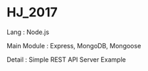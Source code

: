 # HJ_2017

Lang : Node.js

Main Module : Express, MongoDB, Mongoose

Detail : Simple REST API Server Example
